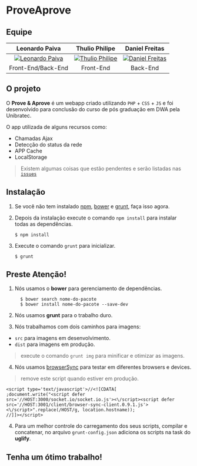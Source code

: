 # ProveAprove

## Equipe

Leonardo Paiva | Thulio Philipe | Daniel Freitas
:------------:  |  :-------------:  |  :-------------:
<a href="https://github.com/leonardopaiva">![Leonardo Paiva](https://avatars.githubusercontent.com/u/6975831?v=3&s=128)</a> | <a href="https://github.com/thulioph">![Thulio Philipe](https://avatars2.githubusercontent.com/u/2343288?v=3&s=128)</a> | <a href="https://www.facebook.com/daniel.freitassatierf">![Daniel Freitas](https://fbcdn-profile-a.akamaihd.net/hprofile-ak-xpf1/v/t1.0-1/p160x160/1925090_878411402183922_3742662771100211456_n.jpg?oh=fba82fb8d02eb4eea562734142018036&oe=55379FE9&__gda__=1430685062_c1dcc862f93ffda02d5e115e38742537)</a>
Front-End/Back-End | Front-End | Back-End

## O projeto

O **Prove & Aprove** é um webapp criado utilizando `PHP` + `CSS` + `JS` e foi desenvolvido para conclusão do curso de pós graduação em DWA pela Unibratec.

O app utilizada de alguns recursos como:
 - Chamadas Ajax
 - Detecção do status da rede
 - APP Cache
 - LocalStorage

> Existem algumas coisas que estão pendentes e serão listadas nas [`issues`](https://github.com/thulioph/prove-aprove/issues)

## Instalação

1. Se você não tem instalado [npm](http://npmjs.org), [bower](http://bower.io) e [grunt](http://gruntjs.com/), faça isso agora.

2. Depois da instalação execute o comando `npm install` para instalar todas as dependências.

    ```
    $ npm install
    ```

3. Execute o comando `grunt` para inicializar.

    ```
    $ grunt
    ```

## Preste Atenção!

1. Nós usamos o **bower** para gerenciamento de dependências.

    ```
      $ bower search nome-do-pacote
      $ bower install nome-do-pacote --save-dev
    ```

2. Nós usamos **grunt** para o trabalho duro.

3. Nós trabalhamos com dois caminhos para imagens:

* `src` para imagens em desenvolvimento.
* `dist` para imagens em produção.

> execute o comando `grunt img` para minificar e otimizar as imagens.

4. Nós usamos [browserSync](http://www.browsersync.io/) para testar em diferentes browsers e devices.

> remove este script quando estiver em produção.

    <script type='text/javascript'>//<![CDATA[
    ;document.write("<script defer src='//HOST:3000/socket.io/socket.io.js'><\/script><script defer src='//HOST:3001/client/browser-sync-client.0.9.1.js'><\/script>".replace(/HOST/g, location.hostname));
    //]]></script>

4. Para um melhor controle do carregamento dos seus scripts, compilar e concatenar, no arquivo `grunt-config.json` adiciona os scripts na task do **uglify**.

## Tenha um ótimo trabalho!
